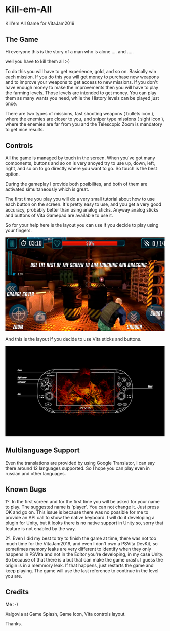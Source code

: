 # Kill-em-All
Kill'em All Game for VitaJam2019

## The Game

Hi everyone this is the story of a man who is alone .... and .....

well you have to kill them all :-)

To do this you will have to get experience, gold, and so on. Basically win each mission. If you do this you will get money to purchase new
weapons and to improve your weapons to get access to new missions. If you don't have enough money to make the improvements then you will
have to play the farming levels. Those levels are intended to get money. You can play them as many wants you need, while the History
levels can be played just once. 

There are two types of missions, fast shooting weapons ( bullets icon ), where the enemies are closer to you, and sniper type missions ( sight icon ), where the enemies are far from you and the Telescopic Zoom is mandatory to get nice results.

## Controls

All the game is managed by touch in the screen. When you've got many components, buttons and so on is very anoyed try to use up, down, left, right, and so on to go directly where you want to go. So touch is the best option.

During the gameplay I provide both posibilites, and both of them are activated simultaneously which is great.

The first time you play you will do a very small tutorial about how to use each button on the screen. It's pretty easy to use, and you get a very good accuracy, probably better than using analog sticks. Anyway analog sticks and buttons of Vita Gamepad are available to use it.

So for your help here is the layout you can use if you decide to play using your fingers.

![TouchControls](TouchControls.png)

And this is the layout if you decide to use Vita sticks and buttons.

![VitaControls](layout-completo.jpg)

## Multilanguage Support

Even the translations are provided by using Google Translator, I can say there around 12 languages supported. So I hope you can play even in russian and other languages.

## Known Bugs

1º. In the first screen and for the first time you will be asked for your name to play. The suggested name is 'player'. You can not change it. Just press OK and go on. This issue is because there was no possible for me to provide an API call to show the native keyboard. I will do it developing a plugin for Unity, but it looks there is no native support in Unity so, sorry that feature is not enabled by the way.

2º. Even I did my best to try to finish the game at time, there was not too much time for the VitaJam2019, and even I don't own a PSVita DevKit, so sometimes memory leaks are very different to identify when they only happens in PSVita and not in the Editor you're developing, in my case Unity. So because of that there is a but that can make the game crash. I guess the origin is in a memmory leak. If that happens, just restarts the game and keep playing. The game will use the last reference to continue in the level you are.

## Credits

Me :-)

Xalgovia at Game Splash, Game Icon, Vita controls layout.

Thanks.
